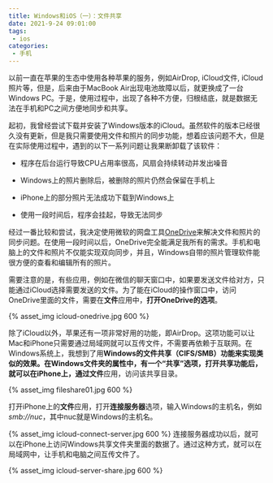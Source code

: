 ```yaml
---
title: Windows和iOS（一）：文件共享
date: 2021-9-24 09:01:00
tags: 
 - ios
categories: 
 - 手机
---
```


以前一直在苹果的生态中使用各种苹果的服务，例如AirDrop, iCloud文件, iCloud照片等，但是，后来由于MacBook Air出现电池故障以后，就更换成了一台Windows PC。于是，使用过程中，出现了各种不方便，归根结底，就是数据无法在手机和PC之间方便地同步和共享。

起初，我曾经尝试下载并安装了Windows版本的iCloud。虽然软件的版本已经很久没有更新，但是我只需要使用文件和照片的同步功能，想着应该问题不大，但是在实际使用过程中，遇到的以下一系列问题让我果断卸载了该软件：

- 程序在后台运行导致CPU占用率很高，风扇会持续转动并发出噪音

- Windows上的照片删除后，被删除的照片仍然会保留在手机上

- iPhone上的部分照片无法成功下载到Windows上

- 使用一段时间后，程序会挂起，导致无法同步

  <!-- more -->

经过一番比较和尝试，我决定使用微软的网盘工具[OneDrive](https://www.microsoft.com/zh-cn/microsoft-365/onedrive/download)来解决文件和照片的同步问题。在使用一段时间以后，OneDrive完全能满足我所有的需求。手机和电脑上的文件和照片不仅能实现双向同步，并且，Windows自带的照片管理软件能很方便的查看和编辑所有的照片。

需要注意的是，有些应用，例如在微信的聊天窗口中，如果要发送文件给对方，只能通过iCloud选择需要发送的文件。为了能在iCloud的操作窗口中，访问OneDrive里面的文件，需要在**文件**应用中，**打开OneDrive的选项**。

{% asset_img icloud-onedrive.jpg 600 %}

除了iCloud以外，苹果还有一项非常好用的功能，即AirDrop。这项功能可以让Mac和iPhone只需要通过局域网就可以互传文件，不需要再依赖于互联网。在Windows系统上，我想到了用**Windows的文件共享（CIFS/SMB）**功能来实现类似的效果。在Windows文件夹的属性中，有一个“共享”选项，打开共享功能后，就可以在iPhone上，通过**文件**应用，访问该共享目录。

{% asset_img fileshare01.jpg 600 %}

打开iPhone上的**文件**应用，打开**连接服务器**选项，输入Windows的主机名，例如*smb://nuc*，其中nuc就是Windows的主机名。

{% asset_img icloud-connect-server.jpg 600 %}
连接服务器成功以后，就可以在iPhone上访问Windows共享文件夹里面的数据了。通过这种方式，就可以在局域网中，让手机和电脑之间互传文件了。

{% asset_img icloud-server-share.jpg 600 %}